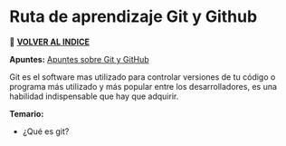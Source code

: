 # Ruta de aprendizaje Git y Github

🚀 **[VOLVER AL INDICE](https://www.notion.so/G4A-Guides-for-all-b035482d770c43028f9d7b9a89360dc5)**

**Apuntes:** [Apuntes sobre Git y GitHub](https://www.notion.so/Git-cb2d1c43bfaa427ba0cef2a76682879f)

Git es el software mas utilizado para controlar versiones de tu código o programa más utilizado y más popular entre los desarrolladores, es una habilidad indispensable que hay que adquirir.

**Temario:**

- ¿Qué es git?
